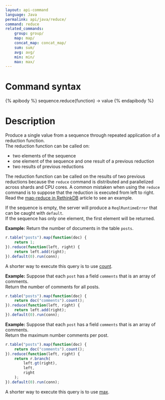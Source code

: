```yaml
---
layout: api-command
language: Java
permalink: api/java/reduce/
command: reduce
related_commands:
    group: group/
    map: map/
    concat_map: concat_map/
    sum: sum/
    avg: avg/
    min: min/
    max: max/
---
```


# Command syntax #

{% apibody %}
sequence.reduce(function) &rarr; value
{% endapibody %}

# Description #

Produce a single value from a sequence through repeated application of a reduction
function.  
The reduction function can be called on:

- two elements of the sequence
- one element of the sequence and one result of a previous reduction
- two results of previous reductions

The reduction function can be called on the results of two previous reductions because the
`reduce` command is distributed and parallelized across shards and CPU cores. A common
mistaken when using the `reduce` command is to suppose that the reduction is executed
from left to right. Read the [map-reduce in RethinkDB](/docs/map-reduce/) article to
see an example.

If the sequence is empty, the server will produce a `ReqlRuntimeError` that can be
caught with `default`.  
If the sequence has only one element, the first element will be returned.

__Example:__ Return the number of documents in the table `posts`.

```js
r.table("posts").map(function(doc) {
    return 1;
}).reduce(function(left, right) {
    return left.add(right);
}).default(0).run(conn);
```

A shorter way to execute this query is to use [count](/api/java/count).


__Example:__ Suppose that each `post` has a field `comments` that is an array of
comments.  
Return the number of comments for all posts.

```js
r.table("posts").map(function(doc) {
    return doc("comments").count();
}).reduce(function(left, right) {
    return left.add(right);
}).default(0).run(conn);
```



__Example:__ Suppose that each `post` has a field `comments` that is an array of
comments.  
Return the maximum number comments per post.

```js
r.table("posts").map(function(doc) {
    return doc("comments").count();
}).reduce(function(left, right) {
    return r.branch(
        left.gt(right),
        left,
        right
    );
}).default(0).run(conn);
```

A shorter way to execute this query is to use [max](/api/java/max).
